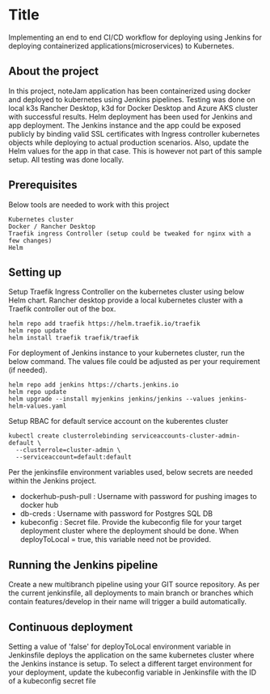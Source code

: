 # Title

Implementing an end to end CI/CD workflow for deploying using Jenkins for deploying containerized applications(microservices) to Kubernetes.

## About the project

In this project, noteJam application has been containerized using docker and deployed to kubernetes using Jenkins pipelines. 
Testing was done on local k3s Rancher Desktop, k3d for Docker Desktop and Azure AKS cluster with successful results.
Helm deployment has been used for Jenkins and app deployment.
The Jenkins instance and the app could be exposed publicly by binding valid SSL certificates with Ingress controller kubernetes objects while deploying to actual production scenarios. Also, update the Helm values for the app in that case.
This is however not part of this sample setup. All testing was done locally.

## Prerequisites

Below tools are needed to work with this project

```
Kubernetes cluster
Docker / Rancher Desktop
Traefik ingress Controller (setup could be tweaked for nginx with a few changes)
Helm
```

## Setting up

Setup Traefik Ingress Controller on the kubernetes cluster using below Helm chart.
Rancher desktop provide a local kubernetes cluster with a Traefik controller out of the box.

```
helm repo add traefik https://helm.traefik.io/traefik
helm repo update
helm install traefik traefik/traefik
```

For deployment of Jenkins instance to your kubernetes cluster, run the below command.
The values file could be adjusted as per your requirement (if needed).

```
helm repo add jenkins https://charts.jenkins.io
helm repo update
helm upgrade --install myjenkins jenkins/jenkins --values jenkins-helm-values.yaml
```

Setup RBAC for default service account on the kuberentes cluster

```
kubectl create clusterrolebinding serviceaccounts-cluster-admin-default \
  --clusterrole=cluster-admin \
  --serviceaccount=default:default
```
Per the jenkinsfile environment variables used, below secrets are needed within the Jenkins project.

- dockerhub-push-pull : Username with password for pushing images to docker hub
- db-creds : Username with password for Postgres SQL DB
- kubeconfig : Secret file. Provide the kubeconfig file for your target deployment cluster where the deployment should be done.
             When deployToLocal = true, this variable need not be provided.


## Running the Jenkins pipeline

Create a new multibranch pipeline using your GIT source repository.
As per the current jenkinsfile, all deployments to main branch or branches which contain features/develop in their name will trigger a build automatically.

## Continuous deployment

Setting a value of 'false' for deployToLocal environment variable in Jenkinsfile deploys the application on the same kubernetes cluster where the Jenkins instance is setup.
To select a different target environment for your deployment, update the kubeconfig variable in Jenkinsfile with the ID of a kubeconfig secret file
